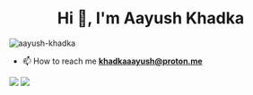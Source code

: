 <h1 align="center">Hi 👋, I'm Aayush Khadka</h1>
<p align="left"> <img src="https://komarev.com/ghpvc/?username=aayush-khadka&label=Profile%20views&color=0e75b6&style=flat" alt="aayush-khadka" /> </p>

- 📫 How to reach me **khadkaaayush@proton.me**





![](https://github-readme-stats.vercel.app/api/top-langs/?username=Aayush-Khadka&theme=react&hide_border=false&include_all_commits=false&count_private=true&layout=compact)
[![](https://visitcount.itsvg.in/api?id=Aayush-khadka&label=Profile%20Views&color=12&icon=6&pretty=false)](https://visitcount.itsvg.in)



